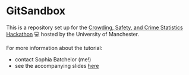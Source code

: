 # GitSandbox

This is a repository set up for the [Crowding, Safety, and Crime Statistics Hackathon](https://www.eventbrite.co.uk/e/hackathon-exploring-the-relationship-between-crowds-safety-and-crime-tickets-130671059657) 💻 hosted by the University of Manchester. 

For more information about the tutorial:
- contact Sophia Batchelor (me!)
- see the accompanying slides [here](https://docs.google.com/presentation/d/16DnHKvQBbs7oKoBYebncc0g_xP9zK_6UWKsscYJuz9Q/edit?usp=sharing)
